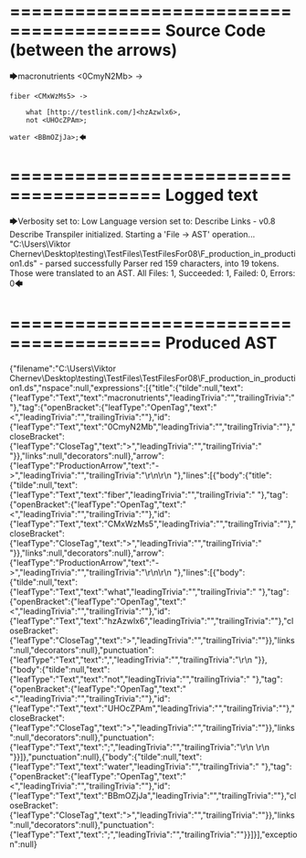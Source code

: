 ========================================
Source Code (between the arrows)
========================================

🡆macronutrients <0CmyN2Mb> ->

    fiber <CMxWzMs5> ->

        what [http://testlink.com/]<hzAzwlx6>,
        not <UHOcZPAm>;
    
    water <BBmOZjJa>;🡄

========================================
Logged text
========================================

🡆Verbosity set to: Low
Language version set to: Describe Links - v0.8
Describe Transpiler initialized.
Starting a 'File -> AST' operation...
"C:\Users\Viktor Chernev\Desktop\testing\TestFiles\TestFilesFor08\F_production_in_production1.ds" - parsed successfully
Parser red 159 characters, into 19 tokens.
Those were translated to an AST.
All Files: 1, Succeeded: 1, Failed: 0, Errors: 0🡄

========================================
Produced AST
========================================

{"filename":"C:\\Users\\Viktor Chernev\\Desktop\\testing\\TestFiles\\TestFilesFor08\\F_production_in_production1.ds","nspace":null,"expressions":[{"title":{"tilde":null,"text":{"leafType":"Text","text":"macronutrients","leadingTrivia":"","trailingTrivia":" "},"tag":{"openBracket":{"leafType":"OpenTag","text":"<","leadingTrivia":"","trailingTrivia":""},"id":{"leafType":"Text","text":"0CmyN2Mb","leadingTrivia":"","trailingTrivia":""},"closeBracket":{"leafType":"CloseTag","text":">","leadingTrivia":"","trailingTrivia":" "}},"links":null,"decorators":null},"arrow":{"leafType":"ProductionArrow","text":"->","leadingTrivia":"","trailingTrivia":"\r\n\r\n    "},"lines":[{"body":{"title":{"tilde":null,"text":{"leafType":"Text","text":"fiber","leadingTrivia":"","trailingTrivia":" "},"tag":{"openBracket":{"leafType":"OpenTag","text":"<","leadingTrivia":"","trailingTrivia":""},"id":{"leafType":"Text","text":"CMxWzMs5","leadingTrivia":"","trailingTrivia":""},"closeBracket":{"leafType":"CloseTag","text":">","leadingTrivia":"","trailingTrivia":" "}},"links":null,"decorators":null},"arrow":{"leafType":"ProductionArrow","text":"->","leadingTrivia":"","trailingTrivia":"\r\n\r\n        "},"lines":[{"body":{"tilde":null,"text":{"leafType":"Text","text":"what","leadingTrivia":"","trailingTrivia":" "},"tag":{"openBracket":{"leafType":"OpenTag","text":"<","leadingTrivia":"","trailingTrivia":""},"id":{"leafType":"Text","text":"hzAzwlx6","leadingTrivia":"","trailingTrivia":""},"closeBracket":{"leafType":"CloseTag","text":">","leadingTrivia":"","trailingTrivia":""}},"links":null,"decorators":null},"punctuation":{"leafType":"Text","text":",","leadingTrivia":"","trailingTrivia":"\r\n        "}},{"body":{"tilde":null,"text":{"leafType":"Text","text":"not","leadingTrivia":"","trailingTrivia":" "},"tag":{"openBracket":{"leafType":"OpenTag","text":"<","leadingTrivia":"","trailingTrivia":""},"id":{"leafType":"Text","text":"UHOcZPAm","leadingTrivia":"","trailingTrivia":""},"closeBracket":{"leafType":"CloseTag","text":">","leadingTrivia":"","trailingTrivia":""}},"links":null,"decorators":null},"punctuation":{"leafType":"Text","text":";","leadingTrivia":"","trailingTrivia":"\r\n    \r\n    "}}]},"punctuation":null},{"body":{"tilde":null,"text":{"leafType":"Text","text":"water","leadingTrivia":"","trailingTrivia":" "},"tag":{"openBracket":{"leafType":"OpenTag","text":"<","leadingTrivia":"","trailingTrivia":""},"id":{"leafType":"Text","text":"BBmOZjJa","leadingTrivia":"","trailingTrivia":""},"closeBracket":{"leafType":"CloseTag","text":">","leadingTrivia":"","trailingTrivia":""}},"links":null,"decorators":null},"punctuation":{"leafType":"Text","text":";","leadingTrivia":"","trailingTrivia":""}}]}],"exception":null}